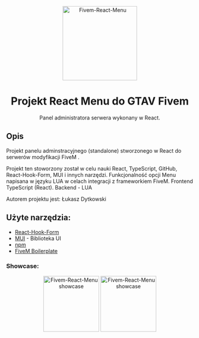 <div align="center">
    <img width="200" src="https://cdn.discordapp.com/attachments/697119664865673280/1011661653487669258/menu-react.png" alt="Fivem-React-Menu" />
</div>
<h1 align="center">Projekt React Menu do GTAV Fivem</h1>

<div align="center">
Panel administratora serwera wykonany w React.
</div>



## Opis

Projekt panelu adminstracyjnego (standalone) stworzonego w React do serwerów modyfikacji FiveM .

Projekt ten stoworzony został w celu nauki React, TypeScript, GitHub, React-Hook-Form, MUI i innych narzędzi. 
Funkcjonalność opcji Menu napisana w języku LUA w celach integracji z frameworkiem FiveM. 
Frontend TypeScript (React). Backend - LUA 


Autorem projektu jest: Łukasz Dytkowski
## Użyte narzędzia:
* [React-Hook-Form](https://react-hook-form.com/)
* [MUI](https://mui.com/)  - Biblioteka UI
* [npm](https://www.npmjs.com/) 
* [FiveM Boilerplate](https://github.com/project-error/fivem-react-boilerplate-lua)

### Showcase:
<div align="center">
    <img width="150" src="https://media.discordapp.net/attachments/697119664865673280/1011663822626500789/menu-gra.png?width=832&height=468" alt="Fivem-React-Menu showcase" />
    <img width="150" src="https://media.discordapp.net/attachments/697119664865673280/1011663839613423707/menu-ban.png?width=832&height=468" alt="Fivem-React-Menu showcase" />
</div>

